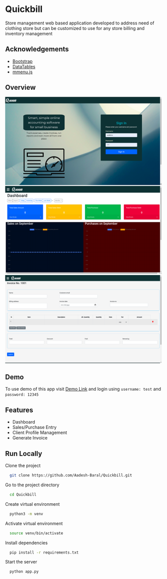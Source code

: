 
# Quickbill

Store management web based application developed to address need of clothing store but can be customized to use for any store billing and inventory management 


## Acknowledgements

 - [Bootstrap](https://getbootstrap.com/)
 - [DataTables](https://datatables.net/)
 - [mmenu.js](https://mmenujs.com/)

  
## Overview
![](./images/login.png)
![](./images/dashboard.png)
![](./images/sales_form.png)

## Demo
To use demo of this app visit [Demo Link](https://fastinvoice.herokuapp.com/)
and login using ``username: test`` and ``password: 12345``

## Features

- Dashboard
- Sales/Purchase Entry
- Client Profile Management
- Generate Invoice

  
## Run Locally

Clone the project

```bash
  git clone https://github.com/Aadesh-Baral/Quickbill.git

```

Go to the project directory

```bash
  cd Quickbill
```
Create virtual environment
```bash
  python3 -m venv
```
Activate virtual environment
```bash
  source venv/bin/activate
```
Install dependencies

```bash
  pip install -r requirements.txt
```

Start the server

```bash
  python app.py
```

    
